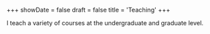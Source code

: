 +++
showDate = false
draft = false
title = 'Teaching'
+++

I teach a variety of courses at the undergraduate and graduate level.
